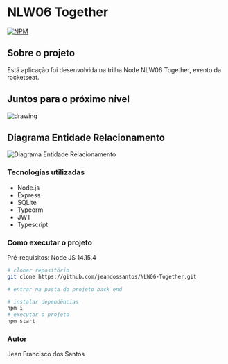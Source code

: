 # NLW06 Together

[![NPM](https://img.shields.io/npm/l/react)](https://github.com/jeandossantos/NLW06-Together/blob/master/LICENSE) 
## Sobre o projeto

Está aplicação foi desenvolvida na trilha Node NLW06 Together, evento da rocketseat.

## Juntos para o próximo nível
<img src="https://github.com/jeandossantos/assets/blob/master/nlw6/1%20-%20NLW%20%2305%20-%202560x1080.png" alt="drawing"/>

## Diagrama Entidade Relacionamento

![Diagrama Entidade Relacionamento](https://github.com/jeandossantos/assets/blob/master/nlw6/Untitled%20Diagram.png)

### Tecnologias utilizadas

- Node.js
- Express
- SQLite
- Typeorm
- JWT
- Typescript

### Como executar o projeto

Pré-requisitos: Node JS 14.15.4

```bash
# clonar repositório
git clone https://github.com/jeandossantos/NLW06-Together.git

# entrar na pasta do projeto back end

# instalar dependências
npm i
# executar o projeto
npm start
```

### Autor

Jean Francisco dos Santos
